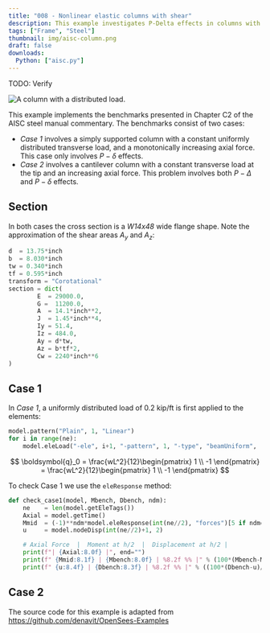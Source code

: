 ```yaml
---
title: "008 - Nonlinear elastic columns with shear"
description: This example investigates P-Delta effects in columns with and without shear.
tags: ["Frame", "Steel"]
thumbnail: img/aisc-column.png
draft: false
downloads:
  Python: ["aisc.py"]
---
```


TODO: Verify

![A column with a distributed load.](img/ai.png)

This example implements the benchmarks presented in Chapter C2 of the AISC steel manual commentary. 
The benchmarks consist of two cases:
- *Case 1* involves a simply supported column with a constant uniformly distributed transverse load, and a monotonically increasing axial force. This case only involves $P-\delta$ effects.
- *Case 2* involves a cantilever column with a constant transverse load at the tip and an increasing axial force. This problem involves both $P-\Delta$ and $P-\delta$ effects.

## Section

In both cases the cross section is a *W14x48* wide flange shape. Note the approximation of the shear areas $A_y$ and $A_z$:
```python
d  = 13.75*inch
b  = 8.030*inch
tw = 0.340*inch
tf = 0.595*inch
transform = "Corotational"
section = dict(
        E  = 29000.0,
        G =  11200.0,
        A  = 14.1*inch**2,
        J  = 1.45*inch**4,
        Iy = 51.4,
        Iz = 484.0,
        Ay = d*tw,
        Az = b*tf*2,
        Cw = 2240*inch**6
)
```

## Case 1

In *Case 1*, a uniformly distributed load of $0.2$ kip/ft is first applied to the elements:
```python
model.pattern("Plain", 1, "Linear")
for i in range(ne):
    model.eleLoad("-ele", i+1, "-pattern", 1, "-type", "beamUniform",  ( 0.2*kip/ft, 0.0))
```

$$
\boldsymbol{q}_0 = \frac{wL^2}{12}\begin{pmatrix}
1 \\ -1
\end{pmatrix}
= \frac{wL^2}{12}\begin{pmatrix}
1 \\ -1
\end{pmatrix}
$$

To check Case 1 we use the `eleResponse` method:

```python
def check_case1(model, Mbench, Dbench, ndm):
    ne    = len(model.getEleTags())
    Axial = model.getTime()
    Mmid  = (-1)**ndm*model.eleResponse(int(ne//2), "forces")[5 if ndm==2 else 11]
    u     = model.nodeDisp(int(ne//2)+1, 2)

    # Axial Force  |  Moment at h/2  |  Displacement at h/2 |
    print(f"| {Axial:8.0f} |", end="")
    print(f" {Mmid:8.1f} | {Mbench:8.0f} | %8.2f %% |" % (100*(Mbench-Mmid)/Mbench), end="")
    print(f" {u:8.4f} | {Dbench:8.3f} | %8.2f %% |" % ((100*(Dbench-u)/Dbench)))
```

## Case 2


The source code for this example is adapted from https://github.com/denavit/OpenSees-Examples


